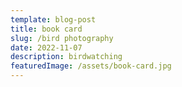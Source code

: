 ```yaml
---
template: blog-post
title: book card
slug: /bird photography
date: 2022-11-07
description: birdwatching
featuredImage: /assets/book-card.jpg
---
```






